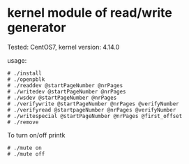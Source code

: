 # kernel module of read/write generator
Tested: CentOS7, kernel version: 4.14.0

usage:
```
# ./install
# ./openpblk
# ./readdev @startPageNumber @nrPages
# ./writedev @startPageNumber @nrPages
# ./wsdev @startPageNumber @nrPages
# ./verifywrite @startPageNumber @nrPages @verifyNumber
# ./verifyread @startpageNumber @nrPages @verifyNumber
# ./writespecial @startPageNumber @nrPages @first_offset
# ./remove
```
To turn on/off printk
```
# ./mute on
# ./mute off
```
